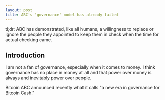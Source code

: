```yaml
---
layout: post
title: ABC's 'governance' model has already failed
---
```


tl;dr: ABC has demonstrated, like all humans, a willingness to replace or ignore the people they appointed to keep them in check when the time for actual checking came.

## Introduction

I am not a fan of governance, especially when it comes to money. I think governance has no place in money at all and that power over money is always and inevitably power over people.



Bitcoin ABC announced recently what it calls "a new era in governance for Bitcoin Cash."
